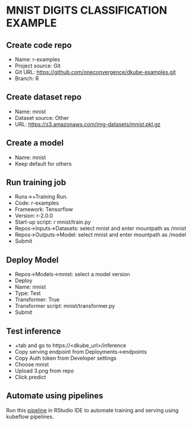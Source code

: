 # MNIST DIGITS CLASSIFICATION EXAMPLE 

## Create code repo
- Name: r-examples
- Project source: Git
- Git URL: https://github.com/oneconvergence/dkube-examples.git
- Branch: R

## Create dataset repo
- Name: mnist
- Dataset source: Other
- URL: https://s3.amazonaws.com/img-datasets/mnist.pkl.gz


## Create a model
- Name: mnist
- Keep default for others


## Run training job
 - Runs->+Training Run.
 - Code: r-examples
 - Framework: Tensorflow
 - Version: r-2.0.0
 - Start-up script: r mnist/train.py
 - Repos->Inputs->Datasets: select mnist and enter mountpath as /mnist
 - Repos->Outputs->Model: select mnist and enter mountpath as /model
 - Submit

## Deploy Model
- Repos->Models->mnist: select a model version
- Deploy
- Name: mnist
- Type: Test
- Transformer: True
- Transformer script: mnist/transformer.py
- Submit

## Test inference
- +tab and go to https://<dkube_url>/inference
- Copy serving endpoint from Deployments->endpoints
- Copy Auth token from Developer settings
- Choose mnist
- Upload 3.png from repo
- Click predict

## Automate using pipelines
Run this [pipeline](https://github.com/oneconvergence/dkube-examples/blob/R/mnist/pipeline.R) in RStudio IDE to automate training and serving using kubeflow pipelines.


